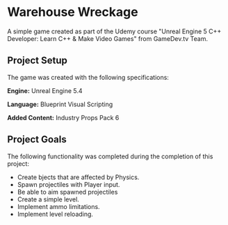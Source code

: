 # Warehouse Wreckage
A simple game created as part of the Udemy course "Unreal Engine 5 C++ Developer: Learn C++ & Make Video Games" from GameDev.tv Team.

## Project Setup
The game was created with the following specifications:

**Engine:** Unreal Engine 5.4

**Language:** Blueprint Visual Scripting

**Added Content:** Industry Props Pack 6

## Project Goals
The following functionality was completed during the completion of this project:

- Create bjects that are affected by Physics.
- Spawn projectiles with Player input.
- Be able to aim spawned projectiles
- Create a simple level.
- Implement ammo limitations.
- Implement level reloading.
